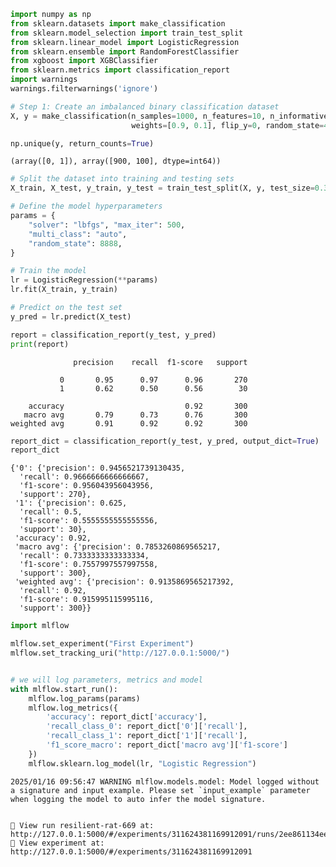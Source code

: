 ```python
import numpy as np
from sklearn.datasets import make_classification
from sklearn.model_selection import train_test_split
from sklearn.linear_model import LogisticRegression
from sklearn.ensemble import RandomForestClassifier
from xgboost import XGBClassifier
from sklearn.metrics import classification_report
import warnings
warnings.filterwarnings('ignore')
```


```python
# Step 1: Create an imbalanced binary classification dataset
X, y = make_classification(n_samples=1000, n_features=10, n_informative=2, n_redundant=8, 
                           weights=[0.9, 0.1], flip_y=0, random_state=42)

np.unique(y, return_counts=True)
```




    (array([0, 1]), array([900, 100], dtype=int64))




```python
# Split the dataset into training and testing sets
X_train, X_test, y_train, y_test = train_test_split(X, y, test_size=0.3, stratify=y, random_state=42)
```


```python
# Define the model hyperparameters
params = {
    "solver": "lbfgs", "max_iter": 500,
    "multi_class": "auto",
    "random_state": 8888,
}

# Train the model
lr = LogisticRegression(**params)
lr.fit(X_train, y_train)

# Predict on the test set
y_pred = lr.predict(X_test)

report = classification_report(y_test, y_pred)
print(report)
```

                  precision    recall  f1-score   support
    
               0       0.95      0.97      0.96       270
               1       0.62      0.50      0.56        30
    
        accuracy                           0.92       300
       macro avg       0.79      0.73      0.76       300
    weighted avg       0.91      0.92      0.92       300
    
    


```python
report_dict = classification_report(y_test, y_pred, output_dict=True)
report_dict
```




    {'0': {'precision': 0.9456521739130435,
      'recall': 0.9666666666666667,
      'f1-score': 0.956043956043956,
      'support': 270},
     '1': {'precision': 0.625,
      'recall': 0.5,
      'f1-score': 0.5555555555555556,
      'support': 30},
     'accuracy': 0.92,
     'macro avg': {'precision': 0.7853260869565217,
      'recall': 0.7333333333333334,
      'f1-score': 0.7557997557997558,
      'support': 300},
     'weighted avg': {'precision': 0.9135869565217392,
      'recall': 0.92,
      'f1-score': 0.915995115995116,
      'support': 300}}




```python
import mlflow
```


```python
mlflow.set_experiment("First Experiment")
mlflow.set_tracking_uri("http://127.0.0.1:5000/")


# we will log parameters, metrics and model
with mlflow.start_run():
    mlflow.log_params(params)
    mlflow.log_metrics({
        'accuracy': report_dict['accuracy'],
        'recall_class_0': report_dict['0']['recall'],
        'recall_class_1': report_dict['1']['recall'],
        'f1_score_macro': report_dict['macro avg']['f1-score']
    })
    mlflow.sklearn.log_model(lr, "Logistic Regression")
```

    2025/01/16 09:56:47 WARNING mlflow.models.model: Model logged without a signature and input example. Please set `input_example` parameter when logging the model to auto infer the model signature.
    

    🏃 View run resilient-rat-669 at: http://127.0.0.1:5000/#/experiments/311624381169912091/runs/2ee861134ee241f2b11f4969a983c65c
    🧪 View experiment at: http://127.0.0.1:5000/#/experiments/311624381169912091
    


```python

```
